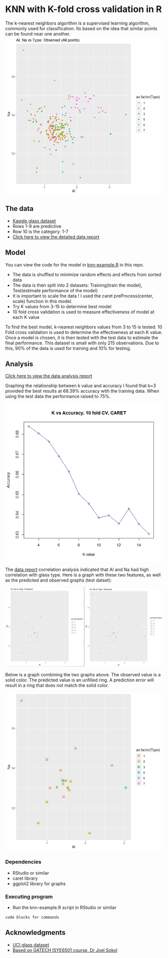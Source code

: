 # KNN with K-fold cross validation in R
The k-nearest neighbors algorithm is a supervised learning algorithm, commonly used for classification. Its based on the idea that similar points can be found near one another. 
<img src="knn-allpoints.jpg" alt="image"> 


## The data

* [Kaggle glass dataset](https://www.kaggle.com/datasets/uciml/glass)
* Rows 1-9 are predictive
* Row 10 is the category: 1-7
* [Click here to view the detailed data report](https://chardur.github.io/knn-example-R/report.html)

## Model

You can view the code for the model in [knn-example.R](https://github.com/chardur/knn-example-R/blob/main/knn-example.R) in this repo. 


* The data is shuffled to minimize random effects and effects from sorted data
* The data is then split into 2 datasets: Training(train the model), Test(estimate performance of the model)
* It is important to scale the data ! I used the caret preProcess(center, scale) function in this model.
* Try K values from 3-15 to determine best model
* 10 fold cross validation is used to measure effectiveness of model at each K value


To find the best model, k-nearest neighbors values from 3 to 15 is tested. 
10 Fold cross validation is used to determine the effectiveness at each K value.
Once a model is chosen, it is then tested with the test data to estimate the final performance.
This dataset is small with only 215 observations. Due to this, 90% of the data is used for training and 10% for testing.

## Analysis

[Click here to view the data analysis report](https://chardur.github.io/knn-example-R/report.html)

Graphing the relationship between k value and accuracy I found that k=3 provided the best results at 68.39% accuracy with the training data. 
When using the test data the performance raised to 75%. 

<img src="kvsaccuracy.jpg" alt="image"> 

The [data report](https://chardur.github.io/knn-example-R/report.html) correlation analysis indicated that Al and Na had high correlation with glass type.
Here is a graph with these two features, as well as the predicted and observed graphs (test datset):

<img src="predictedvsobserved.jpg" alt="image"> 

Below is a graph combining the two graphs above. The observed value is a solid color. 
The predicted value is an unfilled ring. A prediction error will result in a ring that does not match the solid color. 

<img src="predictedvsobserved2.jpg" alt="image">




### Dependencies

* RStudio or similar
* caret library
* ggplot2 library for graphs

### Executing program

* Run the knn-example.R script in RStudio or similar

```
code blocks for commands
```

## Acknowledgments

* [UCI glass dataset](https://www.kaggle.com/datasets/uciml/glass)
* [Based on GATECH ISYE6501 course, Dr Joel Sokol](https://omscs.gatech.edu/current-courses)
